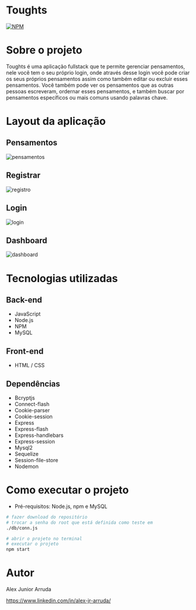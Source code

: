 # Toughts
[![NPM](https://img.shields.io/npm/l/react)](https://github.com/alexjuniorarruda/Toughts/blob/main/LICENSE)

# Sobre o projeto
Toughts é uma aplicação fullstack que te permite gerenciar pensamentos, nele você tem o seu próprio login, onde através desse login você pode criar os seus próprios pensamentos assim como também editar ou excluir esses pensamentos. Você também pode ver os pensamentos que as outras pessoas escreveram, ordernar esses pensamentos, e também buscar por pensamentos específicos ou mais comuns usando palavras chave.

# Layout da aplicação
## Pensamentos
![pensamentos](https://github.com/alexjuniorarruda/Toughts/assets/112874423/b5b428f4-88f5-47dd-bbe8-cee89942f4b8)

## Registrar
![registro](https://github.com/alexjuniorarruda/Toughts/assets/112874423/8656f982-0643-4e67-abd6-88cacfbad629)

## Login
![login](https://github.com/alexjuniorarruda/Toughts/assets/112874423/77bd552b-1e3b-48e2-97d8-5a71978f733e)

## Dashboard
![dashboard](https://github.com/alexjuniorarruda/Toughts/assets/112874423/6493faca-f9af-4475-9f18-ef22fc77d777)

# Tecnologias utilizadas
## Back-end
- JavaScript
- Node.js
- NPM
- MySQL

## Front-end
- HTML / CSS

## Dependências
- Bcryptjs
- Connect-flash
- Cookie-parser
- Cookie-session
- Express
- Express-flash
- Express-handlebars
- Express-session
- Mysql2
- Sequelize
- Session-file-store
- Nodemon

# Como executar o projeto
- Pré-requisitos: Node.js, npm e MySQL

```bash
# fazer download do repositório
# trocar a senha do root que está definida como teste em
./db/conn.js

# abrir o projeto no terminal
# executar o projeto
npm start
```

# Autor

Alex Junior Arruda

https://www.linkedin.com/in/alex-jr-arruda/
